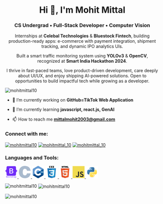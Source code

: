 <h1 align="center">Hi 👋, I'm Mohit Mittal</h1>
<div align="center">
  <h3>CS Undergrad • Full-Stack Developer • Computer Vision</h3>
  <p>
    Internships at <b>Celebal Technologies</b> & <b>Bluestock Fintech</b>, building production-ready apps:
    e-commerce with payment integration, shipment tracking, and dynamic IPO analytics UIs.
  </p>
  <p>
    Built a smart traffic monitoring system using <b>YOLOv3</b> & <b>OpenCV</b>, recognized at
    <b>Smart India Hackathon 2024</b>.
  </p>
  <p>
    I thrive in fast-paced teams, love product-driven development, care deeply about UI/UX,
    and enjoy shipping AI-powered solutions. Open to opportunities to build impactful tech while growing as a developer.
  </p>
</div>


<p align="left"> <img src="https://komarev.com/ghpvc/?username=mohitmittal10&label=Profile%20views&color=0e75b6&style=flat" alt="mohitmittal10" /> </p>

- 🔭 I’m currently working on **GitHub=TikTok Web Application**

- 🌱 I’m currently learning **javascript, react.js, GenAI**

- 📫 How to reach me **mittalmohit2003@gmail.com**

<h3 align="left">Connect with me:</h3>
<p align="left">
<a href="https://linkedin.com/in/mohitmittal10" target="blank"><img align="center" src="https://raw.githubusercontent.com/rahuldkjain/github-profile-readme-generator/master/src/images/icons/Social/linked-in-alt.svg" alt="mohitmittal10" height="30" width="40" /></a>
<a href="https://instagram.com/mohitmittal_10" target="blank"><img align="center" src="https://raw.githubusercontent.com/rahuldkjain/github-profile-readme-generator/master/src/images/icons/Social/instagram.svg" alt="mohitmittal_10" height="30" width="40" /></a>
<a href="https://www.leetcode.com/mohitmittal_10" target="blank"><img align="center" src="https://raw.githubusercontent.com/rahuldkjain/github-profile-readme-generator/master/src/images/icons/Social/leet-code.svg" alt="mohitmittal_10" height="30" width="40" /></a>
</p>

<h3 align="left">Languages and Tools:</h3>
<p align="left"> <a href="https://getbootstrap.com" target="_blank" rel="noreferrer"> <img src="https://raw.githubusercontent.com/devicons/devicon/master/icons/bootstrap/bootstrap-plain-wordmark.svg" alt="bootstrap" width="40" height="40"/> </a> <a href="https://www.cprogramming.com/" target="_blank" rel="noreferrer"> <img src="https://raw.githubusercontent.com/devicons/devicon/master/icons/c/c-original.svg" alt="c" width="40" height="40"/> </a> <a href="https://www.w3schools.com/cpp/" target="_blank" rel="noreferrer"> <img src="https://raw.githubusercontent.com/devicons/devicon/master/icons/cplusplus/cplusplus-original.svg" alt="cplusplus" width="40" height="40"/> </a> <a href="https://www.w3schools.com/css/" target="_blank" rel="noreferrer"> <img src="https://raw.githubusercontent.com/devicons/devicon/master/icons/css3/css3-original-wordmark.svg" alt="css3" width="40" height="40"/> </a> <a href="https://www.w3.org/html/" target="_blank" rel="noreferrer"> <img src="https://raw.githubusercontent.com/devicons/devicon/master/icons/html5/html5-original-wordmark.svg" alt="html5" width="40" height="40"/> </a> <a href="https://developer.mozilla.org/en-US/docs/Web/JavaScript" target="_blank" rel="noreferrer"> <img src="https://raw.githubusercontent.com/devicons/devicon/master/icons/javascript/javascript-original.svg" alt="javascript" width="40" height="40"/> </a> <a href="https://www.python.org" target="_blank" rel="noreferrer"> <img src="https://raw.githubusercontent.com/devicons/devicon/master/icons/python/python-original.svg" alt="python" width="40" height="40"/> </a> </p>

<p><img align="left" src="https://github-readme-stats.vercel.app/api/top-langs?username=mohitmittal10&show_icons=true&locale=en&layout=compact" alt="mohitmittal10" /></p>

<p>&nbsp;<img align="center" src="https://github-readme-stats.vercel.app/api?username=mohitmittal10&show_icons=true&locale=en" alt="mohitmittal10" /></p>

<p><img align="center" src="https://github-readme-streak-stats.herokuapp.com/?user=mohitmittal10&" alt="mohitmittal10" /></p>

